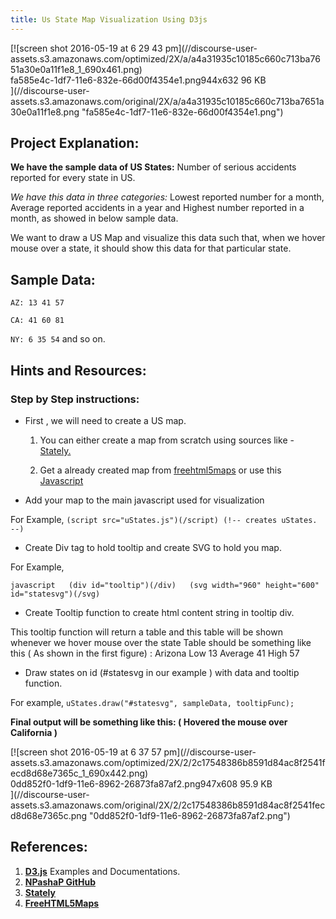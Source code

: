 ```yaml
---
title: Us State Map Visualization Using D3js
---
```

<div class="lightbox-wrapper">[![screen shot 2016-05-19 at 6 29 43 pm](//discourse-user-assets.s3.amazonaws.com/optimized/2X/a/a4a31935c10185c660c713ba7651a30e0a11f1e8_1_690x461.png)

<div class="meta"><span class="filename">fa585e4c-1df7-11e6-832e-66d00f4354e1.png</span><span class="informations">944x632 96 KB</span><span class="expand"></span></div>](//discourse-user-assets.s3.amazonaws.com/original/2X/a/a4a31935c10185c660c713ba7651a30e0a11f1e8.png "fa585e4c-1df7-11e6-832e-66d00f4354e1.png") </div>

## Project Explanation:

**We have the sample data of US States:** Number of serious accidents reported for every state in US.

_We have this data in three categories:_ Lowest reported number for a month, Average reported accidents in a year and Highest number reported in a month, as showed in below sample data.

We want to draw a US Map and visualize this data such that, when we hover mouse over a state, it should show this data for that particular state.

## Sample Data:

`AZ: 13 41 57`

`CA: 41 60 81`

`NY: 6 35 54` and so on.

## Hints and Resources:

### Step by Step instructions:

*   First , we will need to create a US map.
    1.  You can either create a map from scratch using sources like - <a href='https://intridea.github.io/stately/' target='_blank' rel='nofollow'>Stately.</a>

    2.  Get a already created map from <a href='http://freehtml5maps.com' target='_blank' rel='nofollow'>freehtml5maps</a> or use this <a href='http://bl.ocks.org/NPashaP/raw/a74faf20b492ad377312/3513ad985b2fa93ea35f2fc864cb30540c298171/uStates.js' target='_blank' rel='nofollow'>Javascript</a>
*   Add your map to the main javascript used for visualization

For Example, `(script src="uStates.js")(/script) (!-- creates uStates. --)`

*   Create Div tag to hold tooltip and create SVG to hold you map.

For Example,

`javascript  
(div id="tooltip")(/div)  
(svg width="960" height="600" id="statesvg")(/svg)` 

*   Create Tooltip function to create html content string in tooltip div.

This tooltip function will return a table and this table will be shown whenever we hover mouse over the state Table should be something like this ( As shown in the first figure) : Arizona Low 13 Average 41 High 57

*   Draw states on id (#statesvg in our example ) with data and tooltip function.

For example, `uStates.draw("#statesvg", sampleData, tooltipFunc);`

**Final output will be something like this: ( Hovered the mouse over California )**

<div class="lightbox-wrapper">[![screen shot 2016-05-19 at 6 37 57 pm](//discourse-user-assets.s3.amazonaws.com/optimized/2X/2/2c17548386b8591d84ac8f2541fecd8d68e7365c_1_690x442.png)

<div class="meta"><span class="filename">0dd852f0-1df9-11e6-8962-26873fa87af2.png</span><span class="informations">947x608 95.9 KB</span><span class="expand"></span></div>](//discourse-user-assets.s3.amazonaws.com/original/2X/2/2c17548386b8591d84ac8f2541fecd8d68e7365c.png "0dd852f0-1df9-11e6-8962-26873fa87af2.png") </div>

## References:

1.  <a href='https://d3js.org' target='_blank' rel='nofollow'>**D3.js**</a> Examples and Documentations.
2.  <a href='https://github.com/NPashaP' target='_blank' rel='nofollow'>**NPashaP GitHub**</a>
3.  <a href='https://intridea.github.io/stately/' target='_blank' rel='nofollow'>**Stately**</a>
4.  <a href='http://freehtml5maps.com' target='_blank' rel='nofollow'>**FreeHTML5Maps**</a>